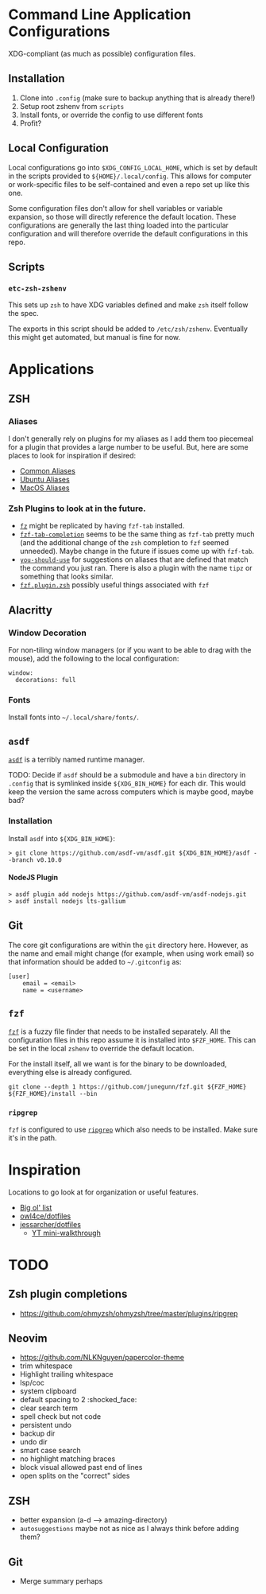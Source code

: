 # Command Line Application Configurations

XDG-compliant (as much as possible) configuration files.

## Installation

1. Clone into `.config` (make sure to backup anything that is already there!)
1. Setup root zshenv from `scripts`
1. Install fonts, or override the config to use different fonts
1. Profit?

## Local Configuration

Local configurations go into `$XDG_CONFIG_LOCAL_HOME`, which is set by default
in the scripts provided to `${HOME}/.local/config`. This allows for computer or
work-specific files to be self-contained and even a repo set up like this one.

Some configuration files don't allow for shell variables or variable expansion,
so those will directly reference the default location. These configurations are
generally the last thing loaded into the particular configuration and will
therefore override the default configurations in this repo.

## Scripts

### `etc-zsh-zshenv`

This sets up `zsh` to have XDG variables defined and make `zsh` itself follow
the spec.

The exports in this script should be added to `/etc/zsh/zshenv`. Eventually
this might get automated, but manual is fine for now.

# Applications

## ZSH

### Aliases

I don't generally rely on plugins for my aliases as I add them too piecemeal
for a plugin that provides a large number to be useful. But, here are some
places to look for inspiration if desired:

* [Common Aliases](https://github.com/ohmyzsh/ohmyzsh/tree/master/plugins/common-aliases)
* [Ubuntu Aliases](https://github.com/ohmyzsh/ohmyzsh/tree/master/plugins/ubuntu)
* [MacOS Aliases](https://github.com/ohmyzsh/ohmyzsh/tree/master/plugins/macos)

### Zsh Plugins to look at in the future.

* [`fz`](https://github.com/changyuheng/fz) might be replicated by having `fzf-tab` installed.
* [`fzf-tab-completion`](https://github.com/lincheney/fzf-tab-completion) seems to be the same thing as `fzf-tab` pretty much (and the additional change of the `zsh` completion to `fzf` seemed unneeded). Maybe change in the future if issues come up with `fzf-tab`.
* [`you-should-use`](https://github.com/MichaelAquilina/zsh-you-should-use) for suggestions on aliases that are defined that match the command you just ran. There is also a plugin with the name `tipz` or something that looks similar.
* [`fzf.plugin.zsh`](https://github.com/ohmyzsh/ohmyzsh/blob/master/plugins/fzf/fzf.plugin.zsh) possibly useful things associated with `fzf`

## Alacritty

### Window Decoration

For non-tiling window managers (or if you want to be able to drag with the
mouse), add the following to the local configuration:

```
window:
  decorations: full
```

### Fonts

Install fonts into `~/.local/share/fonts/`.

## `asdf`

[`asdf`](https://asdf-vm.com/) is a terribly named runtime manager.

TODO: Decide if `asdf` should be a submodule and have a `bin` directory in
`.config` that is symlinked inside `${XDG_BIN_HOME}` for each dir. This would
keep the version the same across computers which is maybe good, maybe bad?

### Installation

Install `asdf` into `${XDG_BIN_HOME}`:

```
> git clone https://github.com/asdf-vm/asdf.git ${XDG_BIN_HOME}/asdf --branch v0.10.0
```

#### NodeJS Plugin

```
> asdf plugin add nodejs https://github.com/asdf-vm/asdf-nodejs.git
> asdf install nodejs lts-gallium
```

## Git

The core git configurations are within the `git` directory here. However, as
the name and email might change (for example, when using work email) so that
information should be added to `~/.gitconfig` as:

```
[user]
    email = <email>
    name = <username>
```

## `fzf`

[`fzf`](https://github.com/junegunn/fzf) is a fuzzy file finder that needs to
be installed separately. All the configuration files in this repo assume it is
installed into `$FZF_HOME`. This can be set in the local `zshenv` to override
the default location.

For the install itself, all we want is for the binary to be downloaded,
everything else is already configured.

```
git clone --depth 1 https://github.com/junegunn/fzf.git ${FZF_HOME}
${FZF_HOME}/install --bin
```

### `ripgrep`

`fzf` is configured to use [`ripgrep`](https://github.com/BurntSushi/ripgrep)
which also needs to be installed. Make sure it's in the path.

# Inspiration

Locations to go look at for organization or useful features.

* [Big ol' list](https://dotfiles.github.io/inspiration/)
* [owl4ce/dotfiles](https://github.com/owl4ce/dotfiles)
* [jessarcher/dotfiles](https://github.com/owl4ce/dotfiles)
  * [YT mini-walkthrough](https://www.youtube.com/watch?v=434tljD-5C8)

# TODO

## Zsh plugin completions

* https://github.com/ohmyzsh/ohmyzsh/tree/master/plugins/ripgrep

## Neovim

* https://github.com/NLKNguyen/papercolor-theme
* trim whitespace
* Highlight trailing whitespace
* lsp/coc
* system clipboard
* default spacing to 2 :shocked_face:
* clear search term
* spell check but not code
* persistent undo
* backup dir
* undo dir
* smart case search
* no highlight matching braces
* block visual allowed past end of lines
* open splits on the "correct" sides

## ZSH

* better expansion (a-d<TAB> --> amazing-directory)
* `autosuggestions` maybe not as nice as I always think before adding them?

## Git

* Merge summary perhaps
